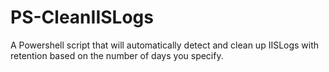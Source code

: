 # PS-CleanIISLogs
A Powershell script that will automatically detect and clean up IISLogs with retention based on the number of days you specify.
